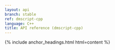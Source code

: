 ```yaml
---
layout: api
branch: stable
ref: dmscript-cpp
language: C++
title: API reference (dmscript-cpp)
---
```

{% include anchor_headings.html html=content %}